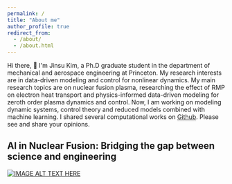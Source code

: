 ```yaml
---
permalink: /
title: "About me"
author_profile: true
redirect_from: 
  - /about/
  - /about.html
---
```


Hi there, 👋 I'm Jinsu Kim, a Ph.D graduate student in the department of mechanical and aerospace engineering at Princeton. My research interests are in data-driven modeling and control for nonlinear dynamics. My main research topics are on nuclear fusion plasma, researching the effect of RMP on electron heat transport and physics-informed data-driven modeling for zeroth order plasma dynamics and control. Now, I am working on modeling dynamic systems, control theory and reduced models combined with machine learning. I shared several computational works on <a href = "https://github.com/zinzinbin">Github</a>. Please see and share your opinions. 

AI in Nuclear Fusion: Bridging the gap between science and engineering
---
[![IMAGE ALT TEXT HERE](https://img.youtube.com/vi/YOUTUBE_VIDEO_ID_HERE/0.jpg)](https://www.youtube.com/watch?v=iT90QX1MZWM)

<!--
**ZINZINBIN/ZINZINBIN** is a ✨ _special_ ✨ repository because its `README.md` (this file) appears on your GitHub profile.

Here are some ideas to get you started:

- 🔭 I’m currently working on ...
- 🌱 I’m currently learning ...
- 👯 I’m looking to collaborate on ...
- 🤔 I’m looking for help with ...
- 💬 Ask me about ...
- 📫 How to reach me: ...
- 😄 Pronouns: ...
- ⚡ Fun fact: ...
-->